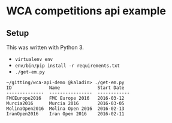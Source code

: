 # WCA competitions api example

## Setup

This was written with Python 3.

- `virtualenv env`
- `env/bin/pip install -r requirements.txt`
- `./get-em.py`

```
~/gitting/wca-api-demo @kaladin> ./get-em.py 
ID              Name              Start Date
--------------  ----------------  ------------
FMCEurope2016   FMC Europe 2016   2016-03-12
Murcia2016      Murcia 2016       2016-03-05
MolinaOpen2016  Molina Open 2016  2016-02-13
IranOpen2016    Iran Open 2016    2016-02-11
```
